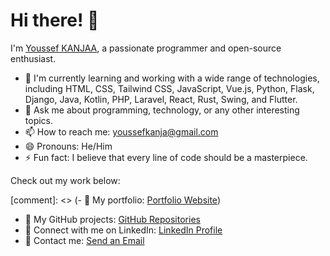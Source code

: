 # Hi there! 👋

I'm [Youssef KANJAA](https://www.linkedin.com/in/youssef-kanjaa/), a passionate programmer and open-source enthusiast.

- 🌱 I'm currently learning and working with a wide range of technologies, including HTML, CSS, Tailwind CSS, JavaScript, Vue.js, Python, Flask, Django, Java, Kotlin, PHP, Laravel, React, Rust, Swing, and Flutter.
- 💬 Ask me about programming, technology, or any other interesting topics.
- 📫 How to reach me: [youssefkanja@gmail.com](mailto:youssefkanja@gmail.com)
- 😄 Pronouns: He/Him
- ⚡ Fun fact: I believe that every line of code should be a masterpiece.

Check out my work below:

[comment]: <> (- 🚀 My portfolio: [Portfolio Website](https://yourwebsite.com))
- 📂 My GitHub projects: [GitHub Repositories]([https://github.com/YoussefKanjaa?tab=repositories](https://github.com/YSF-KNJ?tab=repositories))
- 💼 Connect with me on LinkedIn: [LinkedIn Profile](https://www.linkedin.com/in/youssef-kanjaa/)
- 📧 Contact me: [Send an Email](mailto:youremail@example.com)
